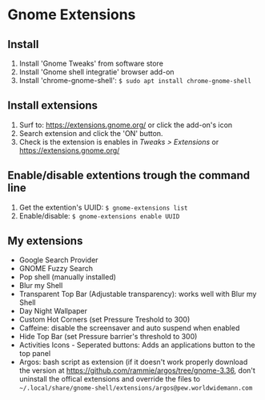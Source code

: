 # Gnome Extensions

## Install
1. Install 'Gnome Tweaks' from software store
2. Install 'Gnome shell integratie' browser add-on
3. Install 'chrome-gnome-shell': ``$ sudo apt install chrome-gnome-shell``

## Install extensions
1. Surf to: https://extensions.gnome.org/ or click the add-on's icon
2. Search extension and click the 'ON' button.
3. Check is the extension is enables in *Tweaks > Extensions* or https://extensions.gnome.org/

## Enable/disable extentions trough the command line
1. Get the extention's UUID: ``$ gnome-extensions list``
2. Enable/disable: ``$ gnome-extensions enable UUID``

## My extensions
- Google Search Provider
- GNOME Fuzzy Search
- Pop shell (manually installed)
- Blur my Shell
- Transparent Top Bar (Adjustable transparency): works well with Blur my Shell
- Day Night Wallpaper
- Custom Hot Corners (set Pressure Treshold to 300)
- Caffeine: disable the screensaver and auto suspend when enabled
- Hide Top Bar (set Pressure barrier's threshold to 300)
- Activities Icons - Seperated buttons: Adds an applications button to the top panel
- Argos: bash script as extension (if it doesn't work properly download the version at https://github.com/rammie/argos/tree/gnome-3.36, don't uninstall the offical extensions and override the files to `~/.local/share/gnome-shell/extensions/argos@pew.worldwidemann.com`
